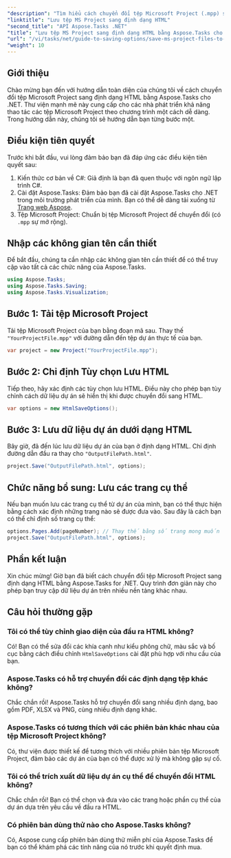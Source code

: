 ```yaml
---
"description": "Tìm hiểu cách chuyển đổi tệp Microsoft Project (.mpp) sang định dạng HTML một cách dễ dàng bằng Aspose.Tasks for .NET. Hướng dẫn toàn diện này cung cấp hướng dẫn từng bước, bao gồm cách tải tệp dự án, tùy chỉnh đầu ra HTML và lưu các trang cụ thể."
"linktitle": "Lưu tệp MS Project sang định dạng HTML"
"second_title": "API Aspose.Tasks .NET"
"title": "Lưu tệp MS Project sang định dạng HTML bằng Aspose.Tasks cho .NET"
"url": "/vi/tasks/net/guide-to-saving-options/save-ms-project-files-to-html-format/"
"weight": 10
---
```


## Giới thiệu

Chào mừng bạn đến với hướng dẫn toàn diện của chúng tôi về cách chuyển đổi tệp Microsoft Project sang định dạng HTML bằng Aspose.Tasks cho .NET. Thư viện mạnh mẽ này cung cấp cho các nhà phát triển khả năng thao tác các tệp Microsoft Project theo chương trình một cách dễ dàng. Trong hướng dẫn này, chúng tôi sẽ hướng dẫn bạn từng bước một.

## Điều kiện tiên quyết

Trước khi bắt đầu, vui lòng đảm bảo bạn đã đáp ứng các điều kiện tiên quyết sau:

1. Kiến thức cơ bản về C#: Giả định là bạn đã quen thuộc với ngôn ngữ lập trình C#.
2. Cài đặt Aspose.Tasks: Đảm bảo bạn đã cài đặt Aspose.Tasks cho .NET trong môi trường phát triển của mình. Bạn có thể dễ dàng tải xuống từ [Trang web Aspose](https://www.aspose.com).
3. Tệp Microsoft Project: Chuẩn bị tệp Microsoft Project để chuyển đổi (có `.mpp` sự mở rộng).

## Nhập các không gian tên cần thiết

Để bắt đầu, chúng ta cần nhập các không gian tên cần thiết để có thể truy cập vào tất cả các chức năng của Aspose.Tasks.

```csharp
using Aspose.Tasks;
using Aspose.Tasks.Saving;
using Aspose.Tasks.Visualization;
```

## Bước 1: Tải tệp Microsoft Project

Tải tệp Microsoft Project của bạn bằng đoạn mã sau. Thay thế `"YourProjectFile.mpp"` với đường dẫn đến tệp dự án thực tế của bạn.

```csharp
var project = new Project("YourProjectFile.mpp");
```

## Bước 2: Chỉ định Tùy chọn Lưu HTML

Tiếp theo, hãy xác định các tùy chọn lưu HTML. Điều này cho phép bạn tùy chỉnh cách dữ liệu dự án sẽ hiển thị khi được chuyển đổi sang HTML.

```csharp
var options = new HtmlSaveOptions();
```

## Bước 3: Lưu dữ liệu dự án dưới dạng HTML

Bây giờ, đã đến lúc lưu dữ liệu dự án của bạn ở định dạng HTML. Chỉ định đường dẫn đầu ra thay cho `"OutputFilePath.html"`.

```csharp
project.Save("OutputFilePath.html", options);
```

## Chức năng bổ sung: Lưu các trang cụ thể

Nếu bạn muốn lưu các trang cụ thể từ dự án của mình, bạn có thể thực hiện bằng cách xác định những trang nào sẽ được đưa vào. Sau đây là cách bạn có thể chỉ định số trang cụ thể:

```csharp
options.Pages.Add(pageNumber); // Thay thế bằng số trang mong muốn
project.Save("OutputFilePath.html", options);
```

## Phần kết luận

Xin chúc mừng! Giờ bạn đã biết cách chuyển đổi tệp Microsoft Project sang định dạng HTML bằng Aspose.Tasks for .NET. Quy trình đơn giản này cho phép bạn truy cập dữ liệu dự án trên nhiều nền tảng khác nhau.

## Câu hỏi thường gặp

### Tôi có thể tùy chỉnh giao diện của đầu ra HTML không?
Có! Bạn có thể sửa đổi các khía cạnh như kiểu phông chữ, màu sắc và bố cục bằng cách điều chỉnh `HtmlSaveOptions` cài đặt phù hợp với nhu cầu của bạn.

### Aspose.Tasks có hỗ trợ chuyển đổi các định dạng tệp khác không?
Chắc chắn rồi! Aspose.Tasks hỗ trợ chuyển đổi sang nhiều định dạng, bao gồm PDF, XLSX và PNG, cùng nhiều định dạng khác.

### Aspose.Tasks có tương thích với các phiên bản khác nhau của tệp Microsoft Project không?
Có, thư viện được thiết kế để tương thích với nhiều phiên bản tệp Microsoft Project, đảm bảo các dự án của bạn có thể được xử lý mà không gặp sự cố.

### Tôi có thể trích xuất dữ liệu dự án cụ thể để chuyển đổi HTML không?
Chắc chắn rồi! Bạn có thể chọn và đưa vào các trang hoặc phần cụ thể của dự án dựa trên yêu cầu về đầu ra HTML.

### Có phiên bản dùng thử nào cho Aspose.Tasks không?
Có, Aspose cung cấp phiên bản dùng thử miễn phí của Aspose.Tasks để bạn có thể khám phá các tính năng của nó trước khi quyết định mua.